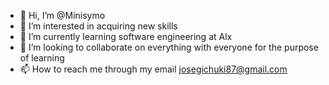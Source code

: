 - 👋 Hi, I’m @Minisymo
- 👀 I’m interested in acquiring new skills
- 🌱 I’m currently learning software engineering at Alx
- 💞️ I’m looking to collaborate on everything with everyone for the purpose of learning 
- 📫 How to reach me through my email josegichuki87@gmail.com

<!---
Minisymo/Minisymo is a ✨ special ✨ repository because its `README.md` (this file) appears on your GitHub profile.
You can click the Preview link to take a look at your changes.
--->

